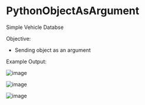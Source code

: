 # PythonObjectAsArgument
Simple Vehicle Databse 

Objective:
-  Sending object as an argument

Example Output:

![image](https://user-images.githubusercontent.com/97081479/182513157-34b0ec91-60ca-4762-8d05-ed707cb9b9a9.png)

![image](https://user-images.githubusercontent.com/97081479/182513217-a7e24778-2abe-450c-bd65-119880596c44.png)

![image](https://user-images.githubusercontent.com/97081479/182513276-f11b0b22-fad2-4d09-ae10-f9cbef6bfbd4.png)
